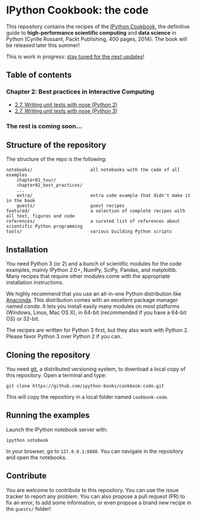 IPython Cookbook: the code
==========================

This repository contains the recipes of the [IPython Cookbook](https://ipython-books.github.io), the definitive guide to **high-performance scientific computing** and **data science** in Python (Cyrille Rossant, Packt Publishing, 400 pages, 2014). The book will be released later this summer!

This is work in progress: [stay tuned for the next updates](https://twitter.com/cyrillerossant)!


## Table of contents

### Chapter 2: Best practices in Interactive Computing

* [2.7. Writing unit tests with nose (Python 2)](http://nbviewer.ipython.org/github/ipython-books/cookbook-code/blob/master/notebooks/chapter02_best_practices\07_unittests_py2.ipynb)
* [2.7. Writing unit tests with nose (Python 3)](http://nbviewer.ipython.org/github/ipython-books/cookbook-code/blob/master/notebooks/chapter02_best_practices\07_unittests.ipynb)

### The rest is coming soon...



## Structure of the repository

The structure of the repo is the following:

```
notebooks/                      all notebooks with the code of all examples
    chapter01_tour/             
    chapter02_best_practices/   
    ...
    extra/                      extra code example that didn't make it in the book
    guests/                     guest recipes
featured/                       a selection of complete recipes with all text, figures and code
references/                     a curated list of references about scientific Python programming
tools/                          various building Python scripts
```


## Installation

You need Python 3 (or 2) and a bunch of scientific modules for the code examples, mainly IPython 2.0+, NumPy, SciPy, Pandas, and matplotlib. Many recipes that require other modules come with the appropriate installation instructions.

We highly recommend that you use an all-in-one Python distribution like [Anaconda](http://continuum.io/downloads). This distribution comes with an excellent package manager named *conda*. It lets you install easily many modules on most platforms (Windows, Linux, Mac OS X), in 64-bit (recommended if you have a 64-bit OS) or 32-bit.

The recipes are written for Python 3 first, but they also work with Python 2. Please favor Python 3 over Python 2 if you can.


## Cloning the repository

You need [git](http://git-scm.com/), a distributed versioning system, to download a local copy of this repository. Open a terminal and type:

```
git clone https://github.com/ipython-books/cookbook-code.git
```

This will copy the repository in a local folder named `cookbook-code`.


## Running the examples

Launch the IPython notebook server with:

```
ipython notebook
```

In your browser, go to `127.0.0.1:8888`. You can navigate in the repository and open the notebooks.


## Contribute

You are welcome to contribute to this repository. You can use the issue tracker to report any problem. You can also propose a pull request (PR) to fix an error, to add some information, or even propose a brand new recipe in the `guests/` folder!


